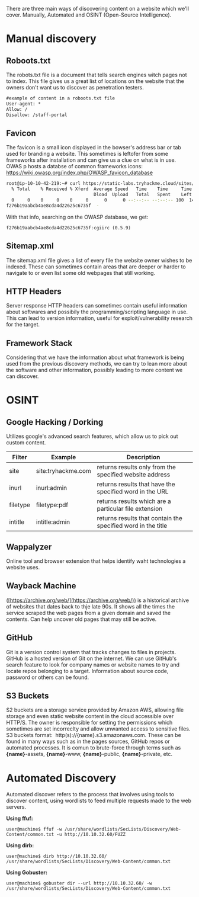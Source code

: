 There are three main ways of discovering content on a website which we'll cover. Manually, Automated and OSINT (Open-Source Intelligence).

# Manual discovery 

## Roboots.txt
The robots.txt file is a document that tells search engines witch pages not to index. This file gives us a great list of locations on the website that the owners don't want us to discover as penetration testers.
```txt
#example of content in a roboots.txt file
User-agent: *
Allow: /
Disallow: /staff-portal
```

## Favicon
The favicon is a small icon displayed in the bowser's address bar or tab used for branding a website. 
This sometimes is leftofer from some frameworks after installation and can give us a clue on what is in use. OWAS p hosts a databse of common frameworks icons:  https://wiki.owasp.org/index.php/OWASP_favicon_database

```Bash
root@ip-10-10-42-219:~# curl https://static-labs.tryhackme.cloud/sites/favicon/images/favicon.ico | md5sum
  % Total    % Received % Xferd  Average Speed   Time    Time     Time  Current
                                 Dload  Upload   Total   Spent    Left  Speed
  0     0    0     0    0     0      0      0 --:--:-- --:--:-- 100  1406  100  1406    0     0  25107      0 --:--:-- --:--:-- 100  1406  100  1406    0     0  24666      0 --:--:-- --:--:-- --:--:-- 24241
f276b19aabcb4ae8cda4d22625c6735f  -
```
With that info, searching on the OWASP database, we get:
```
f276b19aabcb4ae8cda4d22625c6735f:cgiirc (0.5.9) 
```

## Sitemap.xml
The sitemap.xml file gives a list of every file the website owner wishes to be indexed. These can sometimes contain areas that are deeper or harder to navigate to or even list some old webpages that still working.

## HTTP Headers
Server response HTTP headers can sometimes contain useful information about softwares and possibily the programming/scripting language in use. This can lead to version information, useful for exploit/vulnerability research for the target.

## Framework Stack
Considering that we have the information about what framework is being used from the previous discovery methods, we can try to lean more about the software and other information, possibly leading to more content we can discover.

# OSINT 

## Google Hacking / Dorking
Utilizes google's advanced search features, which allow us to pick out custom content. 

| **Filter** | **Example**        | **Description**                                              |
| ---------- | ------------------ | ------------------------------------------------------------ |
| site       | site:tryhackme.com | returns results only from the specified website address      |
| inurl      | inurl:admin        | returns results that have the specified word in the URL      |
| filetype   | filetype:pdf       | returns results which are a particular file extension        |
| intitle    | intitle:admin      | returns results that contain the specified word in the title |
## Wappalyzer
Online tool and browser extension that helps identify waht technologies a website uses.
## Wayback Machine
([https://archive.org/web/](https://archive.org/web/)) is a historical archive of websites that dates back to thje late 90s. It shows all the times the service scraped the web pages from a given domain and saved the contents. Can help uncover old pages that may still be active. 
## GitHub
Git is a version control system that tracks changes to files in projects. GitHub is a hosted version of Git on the internet.
We can use GitHub's search feature to look for company names or website names to try and locate repos belonging to a target. Information about source code, password or others can be found.

## S3 Buckets
S2 buckets are a storage service provided by Amazon AWS, allowing file storage and even static website content in the cloud accessible over HTTP/S. The owner is responsible for setting the permissions which  sometimes are set incorreclty and allow unwanted access to sensitive files. 
S3 buckets format:  http(s)://{name}.s3.amazonaws.com. 
These can be found in many ways such as in the pages sources, GitHub repos or automated processes. It is comun to brute-force through terms such as **{name}**-assets, **{name}**-www, **{name}**-public, **{name}**-private, etc.

# Automated Discovery 
Automated discover refers to the process that involves using tools to discover content, using wordlists to feed multiple requests made to the web servers. 

**Using ffuf:**
```shell-session
user@machine$ ffuf -w /usr/share/wordlists/SecLists/Discovery/Web-Content/common.txt -u http://10.10.32.60/FUZZ
```

**Using dirb:**
```shell-session
user@machine$ dirb http://10.10.32.60/ /usr/share/wordlists/SecLists/Discovery/Web-Content/common.txt
```

**Using Gobuster:**
```shell-session
user@machine$ gobuster dir --url http://10.10.32.60/ -w /usr/share/wordlists/SecLists/Discovery/Web-Content/common.txt
```
